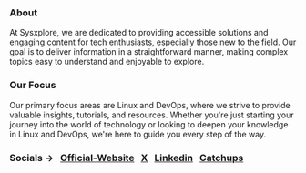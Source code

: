 ### About   
At Sysxplore, we are dedicated to providing accessible solutions and engaging content for tech enthusiasts, especially those new to the field. Our goal is to deliver information in a straightforward manner, making complex topics easy to understand and enjoyable to explore.

### Our Focus   
Our primary focus areas are Linux and DevOps, where we strive to provide valuable insights, tutorials, and resources. Whether you're just starting your journey into the world of technology or looking to deepen your knowledge in Linux and DevOps, we're here to guide you every step of the way.


### Socials → &nbsp; [Official-Website](https://sysxplore.com/) &nbsp; [Ⅹ](https://twitter.com/sysxplore) &nbsp; [Linkedin](https://www.linkedin.com/company/sysxplore/) &nbsp; [Catchups](https://sysxplore.substack.com/)

